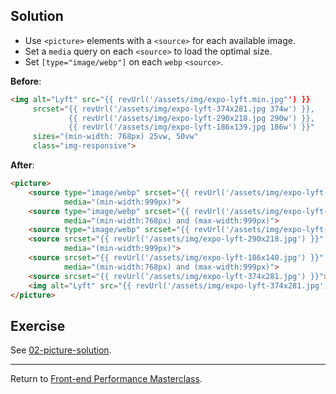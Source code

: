 ## Solution

* Use `<picture>` elements with a `<source>` for each available image.
* Set a `media` query on each `<source>` to load the optimal size.
* Set `[type="image/webp"]` on each `webp` `<source>`.


**Before**:

```html
<img alt="Lyft" src="{{ revUrl('/assets/img/expo-lyft.min.jpg"') }}
     srcset="{{ revUrl('/assets/img/expo-lyft-374x281.jpg 374w') }},
             {{ revUrl('/assets/img/expo-lyft-290x218.jpg 290w') }},
             {{ revUrl('/assets/img/expo-lyft-186x139.jpg 186w') }}"
     sizes="(min-width: 768px) 25vw, 50vw"
     class="img-responsive">
```

**After**:

```html
<picture>
    <source type="image/webp" srcset="{{ revUrl('/assets/img/expo-lyft-290x218.webp') }}" 
            media="(min-width:999px)">
    <source type="image/webp" srcset="{{ revUrl('/assets/img/expo-lyft-186x140.webp') }}"
            media="(min-width:768px) and (max-width:999px)">
    <source type="image/webp" srcset="{{ revUrl('/assets/img/expo-lyft-374x281.webp') }}">
    <source srcset="{{ revUrl('/assets/img/expo-lyft-290x218.jpg') }}"
            media="(min-width:999px)">
    <source srcset="{{ revUrl('/assets/img/expo-lyft-186x140.jpg') }}" 
            media="(min-width:768px) and (max-width:999px)">
    <source srcset="{{ revUrl('/assets/img/expo-lyft-374x281.jpg') }}">
    <img alt="Lyft" src="{{ revUrl('/assets/img/expo-lyft-374x281.jpg') }}" class="img-responsive">
</picture>
```

## Exercise

See [02-picture-solution](https://github.com/voorhoede/performance-masterclass-2017-10/tree/02-picture).

---

Return to [Front-end Performance Masterclass](https://github.com/voorhoede/performance-masterclass-2017-10).